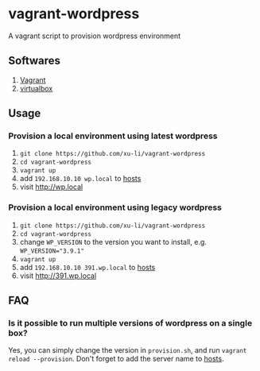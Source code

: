 # vagrant-wordpress

A vagrant script to provision wordpress environment

## Softwares

1. [Vagrant](https://www.vagrantup.com/)
2. [virtualbox](https://www.virtualbox.org)

## Usage

### Provision a local environment using latest wordpress

1. ```git clone https://github.com/xu-li/vagrant-wordpress```
2. ```cd vagrant-wordpress```
3. ```vagrant up```
4. add ```192.168.10.10 wp.local``` to [hosts](http://en.wikipedia.org/wiki/Hosts_(file))
5. visit http://wp.local

### Provision a local environment using legacy wordpress

1. ```git clone https://github.com/xu-li/vagrant-wordpress```
2. ```cd vagrant-wordpress```
3. change ```WP_VERSION``` to the version you want to install, e.g. ```WP_VERSION="3.9.1"```
4. ```vagrant up```
5. add ```192.168.10.10 391.wp.local``` to [hosts](http://en.wikipedia.org/wiki/Hosts_(file))
6. visit http://391.wp.local

## FAQ

### Is it possible to run multiple versions of wordpress on a single box?

Yes, you can simply change the version in ```provision.sh```, and run ```vagrant reload --provision```. Don't forget to add the server name to [hosts](http://en.wikipedia.org/wiki/Hosts_(file)).
